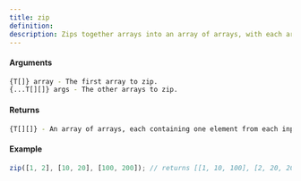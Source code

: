 ```yaml
---
title: zip
definition: 
description: Zips together arrays into an array of arrays, with each array element at the same index.
---
```



#### Arguments


```bash
{T[]} array - The first array to zip.
{...T[][]} args - The other arrays to zip.
```


#### Returns


```bash
{T[][]} - An array of arrays, each containing one element from each input array at the same index.
```


#### Example


```ts
zip([1, 2], [10, 20], [100, 200]); // returns [[1, 10, 100], [2, 20, 200]]
```
